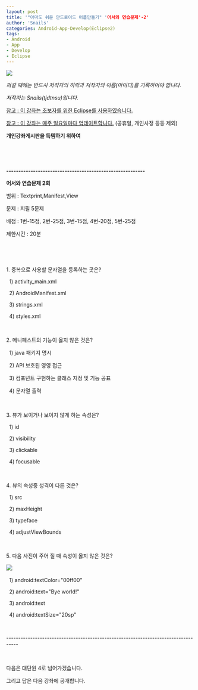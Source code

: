 ```yaml
---
layout: post
title: '"아마도 쉬운 안드로이드 어플만들기" '어서와 연습문제'-2'
author: 'Snails'
categories: Android-App-Develop(Eclipse2)
tags:
- Android
- App
- Develop
- Eclipse
---
```



<script> location.href='https://cafe.naver.com/develoid/274107' ; </script>

<b></b><p><b><i><img src="https://dthumb-phinf.pstatic.net/?src=%22http%3A%2F%2Fpostfiles3.naver.net%2F20130523_178%2Ftjdtnsu_1369283538974akCh1_JPEG%2Fand.jpg%3Ftype%3Dw2%22&amp;type=cafe_wa740"></i></b></p><p><i>퍼갈 때에는 반드시 저작자의 허락과 저작자의 이름(아이디)를 기록하어야 합니다.</i></p><p><i>저작자는 Snails(tjdtnsu)입니다.</i></p><p><u>참고 : 이 강좌는 초보자를 위한 Eclipse를 사용하였습니다.</u></p><p><u>참고 : 이 강좌는 매주 일요일마다 업데이트합니다.</u> (공휴일, 개인사정 등등 제외)</p><p><strong>개인강좌게시판을 득템하기 위하여</strong>&nbsp;</p><p></p><p></p><p>&nbsp;</p><p>&nbsp;</p><p><b>---------------------------------------------------------</b></p><p><b>어서와 연습문제 2회</b></p><p>범위 : Textprint,Manifest,View</p><p>문제 : 지필 5문제</p><p>배점 : 1번-15점, 2번-25점, 3번-15점, 4번-20점, 5번-25점</p><p>제한시간 : 20분</p><p>&nbsp;</p><p>&nbsp;</p><p>1. 중복으로 사용할 문자열을 등록하는 곳은?</p><p>&nbsp; 1) activity_main.xml</p><p>&nbsp; 2) AndroidManifest.xml</p><p>&nbsp; 3) strings.xml</p><p>&nbsp; 4)&nbsp;styles.xml</p><p>&nbsp;</p><p>2. 메니페스트의 기능이 옳지 않은 것은?</p><p>&nbsp; 1) java 패키지 명시</p><p>&nbsp; 2) API 보호된 영영 접근</p><p>&nbsp; 3) 컴포넌트 구현하는 클래스 지정 및 기능 공표</p><p>&nbsp; 4) 문자열 출력</p><p>&nbsp;</p><p>3. 뷰가 보이거나 보이지 않게 하는 속성은?</p><p>&nbsp; 1) id</p><p>&nbsp; 2) visibility</p><p>&nbsp; 3) clickable</p><p>&nbsp; 4) focusable</p><p>&nbsp;</p><p>4. 뷰의 속성중 성격이 다른 것은?</p><p>&nbsp; 1) src</p><p>&nbsp; 2) maxHeight</p><p>&nbsp; 3) typeface</p><p>&nbsp; 4) adjustViewBounds</p><p>&nbsp;</p><p>5. 다음 사진이 주어 질 때 속성이 옳지 않은 것은?&nbsp;</p><p><img src="https://dthumb-phinf.pstatic.net/?src=%22http%3A%2F%2Fblogfiles.naver.net%2F20130707_198%2Ftjdtnsu_1373178936897hzKNB_PNG%2F%25C1%25A6%25B8%25F1_%25BE%25F8%25C0%25BD.png%22&amp;type=cafe_wa740">&nbsp;</p><p>&nbsp; 1) android:textColor="00ff00"</p><p>&nbsp; 2) android:text="Bye world!"</p><p>&nbsp; 3) android:text</p><p>&nbsp; 4) android:textSize="20sp"</p><p>&nbsp;</p><p>-----------------------------------------------------------------------------------</p><p>&nbsp;</p><p>다음은 대단원 4로 넘어가겠습니다. </p><p>그리고 답은 다음 강좌에 공개합니다.</p><p>&nbsp;</p><!-- Not Allowed Attribute Filtered ( se2_tbl_template="8") -->
